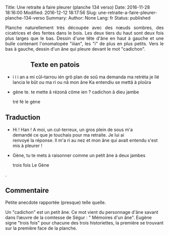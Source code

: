 Title: Une retraite à faire pleurer (planche 134 verso)
Date: 2016-11-28 18:16:00
Modified: 2016-12-12 18:17:56
Slug: une-retraite-a-faire-pleurer-planche-134-verso
Summary: 
Author: None
Lang: fr
Status: published

<p style="text-align:justify;">Planche naturellement très découpée avec des nœuds sombres, des cicatrices et des fentes dans le bois. Les deux tiers du haut sont deux fois plus larges que le bas.  Dessin d'une tête d'âne en haut à gauche et une bulle contenant l'onomatopée "iiian", les "i" de plus en plus petits. Vers le bas à gauche, dessin d'un âne qui pleure devant le mot "cadichon".</p>

<figure class="image-block" style="float: left;">
  <img alt="" src="{static}/images/planche_134_verso.png">
  <figcaption style="max-width: 263px"></figcaption>
</figure>

## Texte en patois
- i i i an     a mi cûl–tarrou ién grô plan de soû ma demanda ma retrèta   je lié lancia le bût   ou  ma ri ou nâ   mon âne Ka entendiu se mettâ à ploûra



- gène te. te mette â rézonâ côme ien ? cadichon  â dieu  jambe



  tré  fé  le gène

## Traduction

<figure class="image-block" style="float: right;">
  <img alt="" src="{static}/images/planche_134_dessin_haut.png">
  <figcaption style="max-width: 420px"></figcaption>
</figure>

- Hi  !  Han ! A moi, un cul-terreux, un gros plein de sous m'a demandé ce que je touchais pour ma retraite. Je lui ai  renvoyé la réponse. Il m'a ri au nez et mon âne qui avait entendu s'est mis à pleurer !

- Gène, tu te mets à raisonner comme un petit âne à deux jambes



  trois fois  Le Gène
<figure class="image-block" style="float: right;">
  <img alt="" src="{static}/images/planche_134_verso_dessin_bas.png">
  <figcaption style="max-width: 300px"></figcaption>
</figure>

.
## Commentaire
Petite anecdote rapportée (presque) telle quelle.

Un "cadichon" est un petit âne. Ce mot vient du personnage d'âne savant dans l’œuvre de la comtesse de Ségur : " Mémoires d'un âne".
Eugène signe "trois fois" pour chacune des trois historiettes, la première se trouvant sur la première face de la planche.



